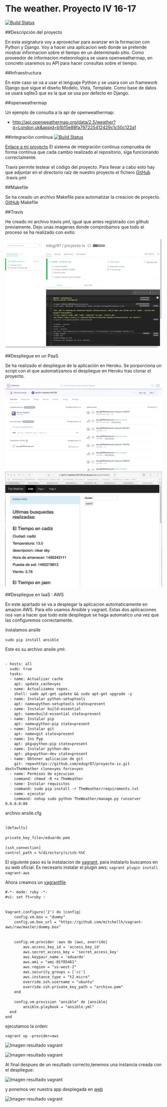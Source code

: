 # The weather. Proyecto IV 16-17


[![Build Status](https://travis-ci.org/edugr87/proyecto-iv.svg?branch=master)](https://travis-ci.org/edugr87/proyecto-iv)

##Descripción del proyecto

En esta asignatura voy a aprovechar para avanzar en la formacion con Python y Django. Voy a hacer una aplicacion web donde se pretende mostrar informacion sobre el tiempo en un determinado sitio.
Como proveedor de informacion meteorologica se usara openweathermap, en concreto usaremos su API para hacer consultas sobre el tiempo.


##Infraestructura

En este caso se va a usar el lenguaje Python y se usara con un framework Django que sigue el diseño Modelo, Vista, Template.
Como base de datos se usará sqlite3 que es la que se usa por defecto en Django.

##openweathermap

Un ejemplo de consulta a la api de openweathermap:
* http://api.openweathermap.org/data/2.5/weather?q=London,uk&appid=b1b15e88fa797225412429c1c50c122a1

##integración continua
[![Build Status](https://travis-ci.org/edugr87/proyecto-iv.svg?branch=master)](https://travis-ci.org/edugr87/proyecto-iv)

[Enlace a mi proyecto](https://github.com/edugr87/proyecto-iv/blob/master/.travis.yml)
El sistema de integración continua comprueba de forma continua que cada cambio realizado al repositorio, siga funcionando correctamente.

Travis permite testear el código del proyecto. Para llevar a cabo esto hay que adjuntar en el directorio raíz de nuestro proyecto el fichero [GitHub](https://github.com/edugr87/proyecto-iv/blob/master/.travis.yml) .travis.yml

##Makefile

Se ha creado un archivo Makefile para automatizar la creacion de proyecto. [GitHub](https://github.com/edugr87/proyecto-iv/blob/master/Makefile) Makefile

##Travis

He creado mi archivo travis.yml, igual que antes registrado con github previamente. Dejo unas imagenes donde comprobamos que todo el proceso se ha realizado con exito:


![Imagen travis](/iv-img/captura2.png)

##Despliegue en un PaaS.

Se ha realizado el despliegue de la aplicación en Heroku. Se porporciona un script con el que automatizamos el despliegue en Heroku tras clonar el proyecto.

![Imagen Heroku](/iv-img/captura6.png)
![Imagen de la aplicacion online](/iv-img/captura4.png)


##Despliegue en IaaS : AWS

En este apartado se va a desplegar la aplicacion automaticamente en amazon AWS. Para ello usamos Ansible y vagrant. Estas dos aplicaciones nos van a hacer que todo este despliegue se haga automatico una vez que las configuremos correctamente.

instalamos ansile

```sudo pip install ansible```

Este es su archivo ansile.yml:

```

- hosts: all
  sudo: true
  tasks:
  - name: Actualizar cache
    apt: update_cache=yes
  - name: Actualizamos repos.
    shell: sudo apt-get update && sudo apt-get upgrade -y
  - name: Instalar python-setuptools
    apt: name=python-setuptools state=present
  - name: Instalar build-essential
    apt: name=build-essential state=present
  - name: Instalar pip
    apt: name=python-pip state=present
  - name: Instalar git
    apt: name=git state=present
  - name: Ins Pyp
    apt: pkg=python-pip state=present
  - name: Instalar python-dev
    apt: pkg=python-dev state=present
  - name: Obtener aplicacion de git
    git: repo=https://github.com/edugr87/proyecto-iv.git  dest=TheWeather clone=yes force=yes
  - name: Permisos de ejecucion
    command: chmod -R +x TheWeather
  - name: Instalar requisitos
    command: sudo pip install -r TheWeather/requirements.txt
  - name: ejecutar
    command: nohup sudo python TheWeather/manage.py runserver 0.0.0.0:80

```

archivo ansile.cfg

```

[defaults]

private_key_file=/eduardo.pem

[ssh_connection]
control_path = %(directory)s/ssh-%%C
```

El siguiente paso es la instalacion de [vagrant](https://www.vagrantup.com), para instalarlo buscamos en su web oficial.
Es necesario instalar el plugin aws:
```vagrant plugin install vagrant-aws```

Ahora creamos un [vagrantfile](/Vagrantfile)

```
#-*- mode: ruby -*-
#vi: set ft=ruby :


Vagrant.configure('2') do |config|
    config.vm.box = "dummy"
    config.vm.box_url = "https://github.com/mitchellh/vagrant-aws/raw/master/dummy.box"


    config.vm.provider :aws do |aws, override|
        aws.access_key_id = 'access_key_id'
        aws.secret_access_key = 'secret_access_key'
        aws.keypair_name = 'eduardo'
        aws.ami = "ami-01f05461"
        aws.region = "us-west-2"
        aws.security_groups = ['cc']
        aws.instance_type = "t2.micro"
        override.ssh.username = "ubuntu"
        override.ssh.private_key_path = "archivo.pem"
    end

    config.vm.provision "ansible" do |ansible|
        ansible.playbook = "ansible.yml"
  end
end
```

ejecutamos la orden:
```
vagrant up -provider=aws
```

![Imagen resultado vagrant](/iv-img/resultadovagrant1.png)

![Imagen resultado vagrant](/iv-img/resultadovagrant0.png)

Al final despues de un resultado correcto,tenemos una instancia creada con el despliegue:

![Imagen resultado vagrant](/iv-img/instancia.png)

y ponemos ver nuestra app desplegada en [web](http://ec2-35-164-82-197.us-west-2.compute.amazonaws.com/index/)

![Imagen resultado vagrant](/iv-img/appinamazon.png)
